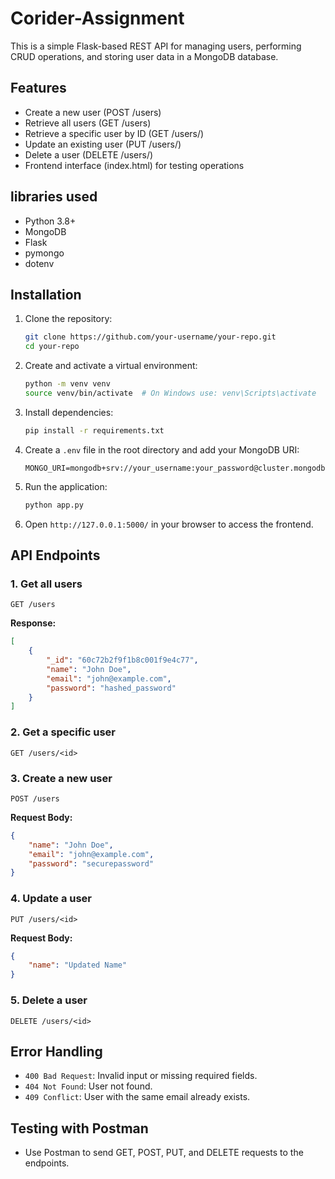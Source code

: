 # Corider-Assignment

This is a simple Flask-based REST API for managing users, performing CRUD operations, and storing user data in a MongoDB database.

## Features

- Create a new user (POST /users)
- Retrieve all users (GET /users)
- Retrieve a specific user by ID (GET /users/)
- Update an existing user (PUT /users/)
- Delete a user (DELETE /users/)
- Frontend interface (index.html) for testing operations

## libraries used

- Python 3.8+
- MongoDB
- Flask
- pymongo
- dotenv

## Installation

1. Clone the repository:
   ```sh
   git clone https://github.com/your-username/your-repo.git
   cd your-repo
   ```
2. Create and activate a virtual environment:
   ```sh
   python -m venv venv
   source venv/bin/activate  # On Windows use: venv\Scripts\activate
   ```
3. Install dependencies:
   ```sh
   pip install -r requirements.txt
   ```
4. Create a `.env` file in the root directory and add your MongoDB URI:
   ```
   MONGO_URI=mongodb+srv://your_username:your_password@cluster.mongodb.net/your_database
   ```
5. Run the application:
   ```sh
   python app.py
   ```
6. Open `http://127.0.0.1:5000/` in your browser to access the frontend.

## API Endpoints

### 1. Get all users

```http
GET /users
```

**Response:**

```json
[
    {
        "_id": "60c72b2f9f1b8c001f9e4c77",
        "name": "John Doe",
        "email": "john@example.com",
        "password": "hashed_password"
    }
]
```

### 2. Get a specific user

```http
GET /users/<id>
```

### 3. Create a new user

```http
POST /users
```

**Request Body:**

```json
{
    "name": "John Doe",
    "email": "john@example.com",
    "password": "securepassword"
}
```

### 4. Update a user

```http
PUT /users/<id>
```

**Request Body:**

```json
{
    "name": "Updated Name"
}
```

### 5. Delete a user

```http
DELETE /users/<id>
```

## Error Handling

- `400 Bad Request`: Invalid input or missing required fields.
- `404 Not Found`: User not found.
- `409 Conflict`: User with the same email already exists.

## Testing with Postman

- Use Postman to send GET, POST, PUT, and DELETE requests to the endpoints.


